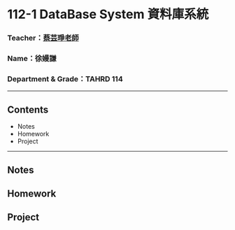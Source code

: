 
# 112-1 DataBase System 資料庫系統
### Teacher：[蔡芸琤老師](https://github.com/pecu?tab=repositories)
### Name：徐嫚謙
### Department & Grade：TAHRD 114
***
## Contents
* Notes
* Homework
* Project
***
## Notes
## Homework
## Project

